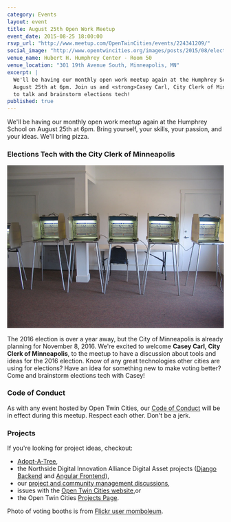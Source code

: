 ```yaml
---
category: Events
layout: event
title: August 25th Open Work Meetup
event_date: 2015-08-25 18:00:00
rsvp_url: "http://www.meetup.com/OpenTwinCities/events/224341209/"
social_image: "http://www.opentwincities.org/images/posts/2015/08/election_booths.jpg"
venue_name: Hubert H. Humphrey Center - Room 50
venue_location: "301 19th Avenue South, Minneapolis, MN"
excerpt: |
  We'll be having our monthly open work meetup again at the Humphrey School on
  August 25th at 6pm. Join us and <strong>Casey Carl, City Clerk of Minneapolis</strong>,
  to talk and brainstorm elections tech!
published: true 
---
```


We'll be having our monthly open work meetup again at the Humphrey School on
August 25th at 6pm. Bring yourself, your skills, your passion, and your ideas.
We'll bring pizza.

### Elections Tech with the City Clerk of Minneapolis

![Voting Booths](/images/posts/2015/08/election_booths.jpg)

The 2016 election is over a year away, but the City of Minneapolis is already 
planning for November 8, 2016. We're excited to welcome **Casey Carl, City Clerk of Minneapolis**, 
to the meetup to have a discussion about tools and ideas for the 2016 election.
Know of any great technologies other cities are using for elections? Have an 
idea for something new to make voting better? Come and brainstorm elections 
tech with Casey!

### Code of Conduct

As with any event hosted by Open Twin Cities, our [Code of Conduct](/about/code-of-conduct/) 
will be in effect during this meetup. Respect each other. Don't be a jerk.

### Projects

If you're looking for project ideas, checkout: 

- [Adopt-A-Tree](https://github.com/ballPointPenguin/adopt-a-tree),
- the Northside Digital Innovation Alliance Digital Asset projects 
  ([Django Backend](https://github.com/OpenTwinCities/ndia-django) and 
  [Angular Frontend](https://github.com/OpenTwinCities/ndia-angular)),
- our [project and community management discussions](http://bit.ly/manageOTC),
- issues with the [Open Twin Cities website](https://github.com/OpenTwinCities/opentwincities.github.com),or 
- the Open Twin Cities [Projects Page](/projects).

Photo of voting booths is from [Flickr user momboleum](https://www.flickr.com/photos/momboleum/3004064075/in/photolist-5zsBAc-dWJjwB-pECkv7-6boF3U-6boF4C-bPvScR-5zwUum-bPvSbv-6HHPVD-8P6fcP-5tKtWQ-2urNo-bPvRXH-5C3Fko-5ycqEA-BhqFo-BhqFp-e3teYj-6XHxLD-5znuP7-bPvS3V-uzTDw-bABdPh-bABdVh-bPvS8p-rMpNV-bPvS5B-bPvS1D-9Cfq1u-rMpQF-5gt6Z8-5zMjW2-5zMjst-qdguy-4BXKs3-59ZNR3-5AiHcw-5zwSNA-5zsDG2-5zsD7M-5EcUEn-rS3M8-5zpKC8-skWDX-5zwSxh-5zwT5E-5zsB3F-eqxQSg-rRrbr-5Dfm5s).
